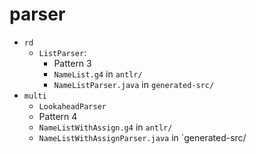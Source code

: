 # parser

- `rd`
  - `ListParser`:
    - Pattern 3
    - `NameList.g4` in `antlr/`
    - `NameListParser.java` in `generated-src/`
- `multi`
  - `LookaheadParser`
  - Pattern 4
  - `NameListWithAssign.g4` in `antlr/`
  - `NameListWithAssignParser.java` in `generated-src/